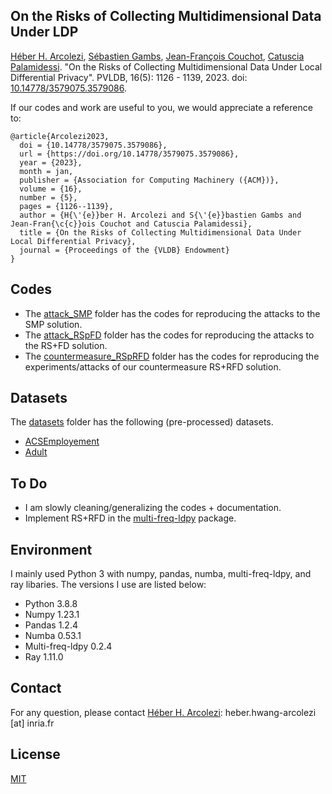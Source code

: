 ## On the Risks of Collecting Multidimensional Data Under LDP

[Héber H. Arcolezi](https://hharcolezi.github.io/), [Sébastien Gambs](https://sebastiengambs.openum.ca/), [Jean-François Couchot](https://members.femto-st.fr/jf-couchot/en), [Catuscia Palamidessi](http://www.lix.polytechnique.fr/Labo/Catuscia.Palamidessi/). "On the Risks of Collecting Multidimensional Data Under Local Differential Privacy". PVLDB, 16(5): 1126 - 1139, 2023. doi: [10.14778/3579075.3579086](https://www.vldb.org/pvldb/vol16/p1126-arcolezi.pdf).

If our codes and work are useful to you, we would appreciate a reference to:

```
@article{Arcolezi2023,
  doi = {10.14778/3579075.3579086},
  url = {https://doi.org/10.14778/3579075.3579086},
  year = {2023},
  month = jan,
  publisher = {Association for Computing Machinery ({ACM})},
  volume = {16},
  number = {5},
  pages = {1126--1139},
  author = {H{\'{e}}ber H. Arcolezi and S{\'{e}}bastien Gambs and Jean-Fran{\c{c}}ois Couchot and Catuscia Palamidessi},
  title = {On the Risks of Collecting Multidimensional Data Under Local Differential Privacy},
  journal = {Proceedings of the {VLDB} Endowment}
}
```

## Codes
- The [attack_SMP](https://github.com/hharcolezi/risks-ldp/tree/main/attack_SMP) folder has the codes for reproducing the attacks to the SMP solution.
- The [attack_RSpFD](https://github.com/hharcolezi/risks-ldp/tree/main/attack_RSpFD) folder has the codes for reproducing the attacks to the RS+FD solution.
- The [countermeasure_RSpRFD](https://github.com/hharcolezi/risks-ldp/tree/main/countermeasure_RSpRFD) folder has the codes for reproducing the experiments/attacks of our countermeasure RS+RFD solution.

## Datasets
The [datasets](https://github.com/hharcolezi/risks-ldp/tree/main/datasets) folder has the following (pre-processed) datasets.
- [ACSEmployement](https://github.com/zykls/folktables)
- [Adult](https://archive.ics.uci.edu/ml/datasets/adult)

## To Do
- I am slowly cleaning/generalizing the codes + documentation.
- Implement RS+RFD in the [multi-freq-ldpy](https://github.com/hharcolezi/multi-freq-ldpy) package.

## Environment
I mainly used Python 3 with numpy, pandas, numba, multi-freq-ldpy, and ray libaries. The versions I use are listed below:

- Python 3.8.8
- Numpy 1.23.1
- Pandas 1.2.4
- Numba 0.53.1
- Multi-freq-ldpy 0.2.4
- Ray 1.11.0

## Contact
For any question, please contact [Héber H. Arcolezi](https://hharcolezi.github.io/): heber.hwang-arcolezi [at] inria.fr

## License
[MIT](https://github.com/hharcolezi/risks-ldp/blob/main/LICENSE)
